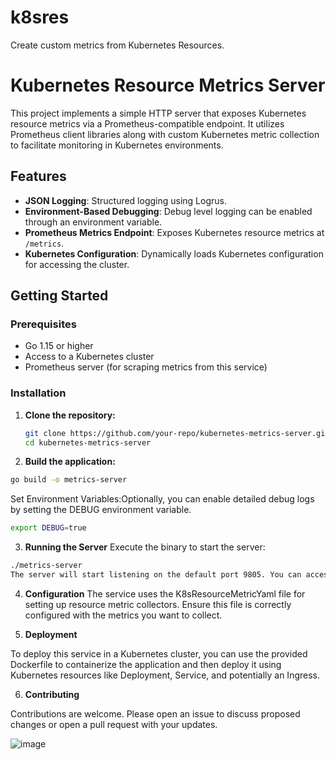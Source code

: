 # k8sres
Create custom metrics from Kubernetes Resources.
# Kubernetes Resource Metrics Server

This project implements a simple HTTP server that exposes Kubernetes resource metrics via a Prometheus-compatible endpoint. It utilizes Prometheus client libraries along with custom Kubernetes metric collection to facilitate monitoring in Kubernetes environments.

## Features

- **JSON Logging**: Structured logging using Logrus.
- **Environment-Based Debugging**: Debug level logging can be enabled through an environment variable.
- **Prometheus Metrics Endpoint**: Exposes Kubernetes resource metrics at `/metrics`.
- **Kubernetes Configuration**: Dynamically loads Kubernetes configuration for accessing the cluster.

## Getting Started

### Prerequisites

- Go 1.15 or higher
- Access to a Kubernetes cluster
- Prometheus server (for scraping metrics from this service)

### Installation

1. **Clone the repository:**

   ```bash
   git clone https://github.com/your-repo/kubernetes-metrics-server.git
   cd kubernetes-metrics-server
   ```
2. **Build the application:**
```bash
go build -o metrics-server
```
Set Environment Variables:Optionally, you can enable detailed debug logs by setting the DEBUG environment variable.

```bash
export DEBUG=true
```

3. **Running the Server**
Execute the binary to start the server:

```bash
./metrics-server
The server will start listening on the default port 9805. You can access the metrics at http://localhost:9805/metrics.
```

4. **Configuration**
The service uses the K8sResourceMetricYaml file for setting up resource metric collectors. Ensure this file is correctly configured with the metrics you want to collect.

5. **Deployment**

To deploy this service in a Kubernetes cluster, you can use the provided Dockerfile to containerize the application and then deploy it using Kubernetes resources like Deployment, Service, and potentially an Ingress.

6. **Contributing**

Contributions are welcome. Please open an issue to discuss proposed changes or open a pull request with your updates.

![image](https://github.com/CustomMetrics/k8sres/assets/159939175/b9282376-5b9a-4bd2-b57e-0429844f3c15)

